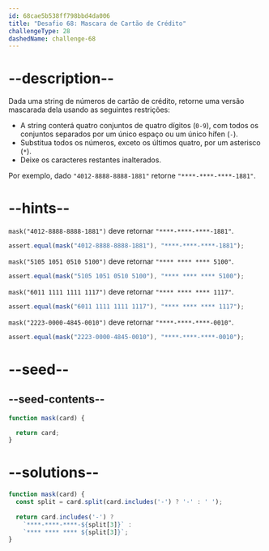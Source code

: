 ```yaml
---
id: 68cae5b538ff798bbd4da006
title: "Desafio 68: Mascara de Cartão de Crédito"
challengeType: 28
dashedName: challenge-68
---
```


# --description--

Dada uma string de números de cartão de crédito, retorne uma versão mascarada dela usando as seguintes restrições:

- A string conterá quatro conjuntos de quatro dígitos (`0-9`), com todos os conjuntos separados por um único espaço ou um único hífen (`-`).
- Substitua todos os números, exceto os últimos quatro, por um asterisco (`*`).
- Deixe os caracteres restantes inalterados.

Por exemplo, dado `"4012-8888-8888-1881"` retorne `"****-****-****-1881"`.

# --hints--

`mask("4012-8888-8888-1881")` deve retornar `"****-****-****-1881"`.

```js
assert.equal(mask("4012-8888-8888-1881"), "****-****-****-1881");
```

`mask("5105 1051 0510 5100")` deve retornar `"**** **** **** 5100"`.

```js
assert.equal(mask("5105 1051 0510 5100"), "**** **** **** 5100");
```

`mask("6011 1111 1111 1117")` deve retornar `"**** **** **** 1117"`.

```js
assert.equal(mask("6011 1111 1111 1117"), "**** **** **** 1117");
```

`mask("2223-0000-4845-0010")` deve retornar `"****-****-****-0010"`.

```js
assert.equal(mask("2223-0000-4845-0010"), "****-****-****-0010");
```

# --seed--

## --seed-contents--

```js
function mask(card) {

  return card;
}
```

# --solutions--

```js
function mask(card) {
  const split = card.split(card.includes('-') ? '-' : ' ');
  
  return card.includes('-') ?
    `****-****-****-${split[3]}` :
    `**** **** **** ${split[3]}`;
}
```
